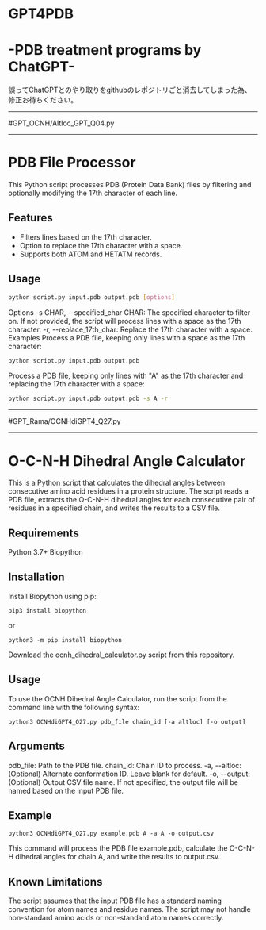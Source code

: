 # GPT4PDB 
# -PDB treatment programs by ChatGPT-

誤ってChatGPTとのやり取りをgithubのレポジトリごと消去してしまった為、
修正お待ちください。



---

#GPT_OCNH/Altloc_GPT_Q04.py

---

# PDB File Processor

This Python script processes PDB (Protein Data Bank) files by filtering and optionally modifying the 17th character of each line.

## Features

- Filters lines based on the 17th character.
- Option to replace the 17th character with a space.
- Supports both ATOM and HETATM records.

## Usage

```sh
python script.py input.pdb output.pdb [options]
```

Options
-s CHAR, --specified_char CHAR: The specified character to filter on. If not provided, the script will process lines with a space as the 17th character.
-r, --replace_17th_char: Replace the 17th character with a space.
Examples
Process a PDB file, keeping only lines with a space as the 17th character:

```sh
python script.py input.pdb output.pdb
```
Process a PDB file, keeping only lines with "A" as the 17th character and replacing the 17th character with a space:


```sh
python script.py input.pdb output.pdb -s A -r
```

---

#GPT_Rama/OCNHdiGPT4_Q27.py

---

# O-C-N-H Dihedral Angle Calculator

This is a Python script that calculates the dihedral angles between consecutive amino acid residues in a protein structure. The script reads a PDB file, extracts the O-C-N-H dihedral angles for each consecutive pair of residues in a specified chain, and writes the results to a CSV file.

## Requirements
Python 3.7+
Biopython

## Installation
Install Biopython using pip:
```
pip3 install biopython
```
or
```
python3 -m pip install biopython
```

Download the ocnh_dihedral_calculator.py script from this repository.

## Usage
To use the OCNH Dihedral Angle Calculator, run the script from the command line with the following syntax:
```
python3 OCNHdiGPT4_Q27.py pdb_file chain_id [-a altloc] [-o output]
```

## Arguments
pdb_file: Path to the PDB file.
chain_id: Chain ID to process.
-a, --altloc: (Optional) Alternate conformation ID. Leave blank for default.
-o, --output: (Optional) Output CSV file name. If not specified, the output file will be named based on the input PDB file.

## Example
```
python3 OCNHdiGPT4_Q27.py example.pdb A -a A -o output.csv
```
This command will process the PDB file example.pdb, calculate the O-C-N-H dihedral angles for chain A, and write the results to output.csv.

## Known Limitations
The script assumes that the input PDB file has a standard naming convention for atom names and residue names.
The script may not handle non-standard amino acids or non-standard atom names correctly.
